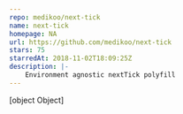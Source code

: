 ```yaml
---
repo: medikoo/next-tick
name: next-tick
homepage: NA
url: https://github.com/medikoo/next-tick
stars: 75
starredAt: 2018-11-02T18:09:25Z
description: |-
    Environment agnostic nextTick polyfill
---
```


[object Object]
